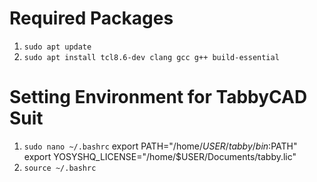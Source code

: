 # Required Packages
1. `sudo apt update`
2. `sudo apt install tcl8.6-dev clang gcc g++ build-essential`

# Setting Environment for TabbyCAD Suit
1. `sudo nano ~/.bashrc`
export PATH="/home/$USER/tabby/bin:$PATH"
export YOSYSHQ_LICENSE="/home/$USER/Documents/tabby.lic"
2. `source ~/.bashrc`
